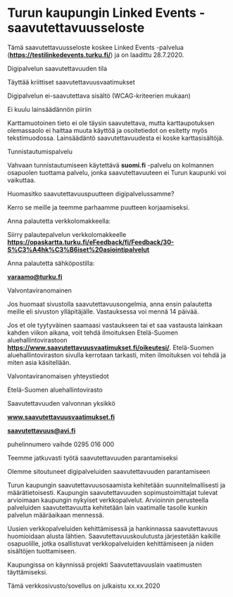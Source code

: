 
# Turun kaupungin Linked Events -saavutettavuusseloste

Tämä saavutettavuusseloste koskee Linked Events -palvelua (**https://testilinkedevents.turku.fi/**) ja on laadittu 28.7.2020.

Digipalvelun saavutettavuuden tila

Täyttää kriittiset saavutettavuusvaatimukset

Digipalvelun ei-saavutettava sisältö (WCAG-kriteerien mukaan)

Ei kuulu lainsäädännön piiriin

Karttamuotoinen tieto ei ole täysin saavutettava, mutta karttaupotuksen olemassaolo ei haittaa muuta käyttöä ja osoitetiedot on esitetty myös tekstimuodossa. Lainsäädäntö saavutettavuudesta ei koske karttasisältöjä.

Tunnistautumispalvelu

Vahvaan tunnistautumiseen käytettävä **suomi.fi** -palvelu on kolmannen osapuolen tuottama palvelu, jonka saavutettavuuteen ei Turun kaupunki voi vaikuttaa.

Huomasitko saavutettavuuspuutteen digipalvelussamme?

Kerro se meille ja teemme parhaamme puutteen korjaamiseksi.

Anna palautetta verkkolomakkeella:

Siirry palautepalvelun verkkolomakkeelle **https://opaskartta.turku.fi/eFeedback/fi/Feedback/30-S%C3%A4hk%C3%B6iset%20asiointipalvelut**

Anna palautetta sähköpostilla:

**varaamo@turku.fi**

Valvontaviranomainen

Jos huomaat sivustolla saavutettavuusongelmia, anna ensin palautetta meille eli sivuston ylläpitäjälle. Vastauksessa voi mennä 14 päivää.

Jos et ole tyytyväinen saamaasi vastaukseen tai et saa vastausta lainkaan kahden viikon aikana, voit tehdä ilmoituksen Etelä-Suomen aluehallintovirastoon **https://www.saavutettavuusvaatimukset.fi/oikeutesi/**. Etelä-Suomen aluehallintoviraston sivulla kerrotaan tarkasti, miten ilmoituksen voi tehdä ja miten asia käsitellään.

Valvontaviranomaisen yhteystiedot

Etelä-Suomen aluehallintovirasto

Saavutettavuuden valvonnan yksikkö

**www.saavutettavuusvaatimukset.fi**

**saavutettavuus@avi.fi**

puhelinnumero vaihde 0295 016 000

Teemme jatkuvasti työtä saavutettavuuden parantamiseksi

Olemme sitoutuneet digipalveluiden saavutettavuuden parantamiseen

Turun kaupungin saavutettavuusosaamista kehitetään suunnitelmallisesti ja määrätietoisesti. Kaupungin saavutettavuuden sopimustoimittajat tulevat arvioimaan kaupungin nykyiset verkkopalvelut. Arvioinnin perusteella palveluiden saavutettavuutta kehitetään lain vaatimalle tasolle kunkin palvelun määräaikaan mennessä.

Uusien verkkopalveluiden kehittämisessä ja hankinnassa saavutettavuus huomioidaan alusta lähtien. Saavutettavuuskoulutusta järjestetään kaikille osapuolille, jotka osallistuvat verkkopalveluiden kehittämiseen ja niiden sisältöjen tuottamiseen.

Kaupungissa on käynnissä projekti Saavutettavuuslain vaatimusten täyttämiseksi.

Tämä verkkosivusto/sovellus on julkaistu
xx.xx.2020

<br>

